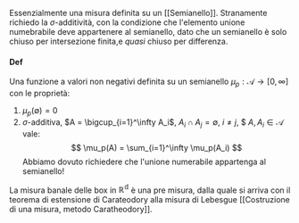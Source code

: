 Essenzialmente una misura definita su un [[Semianello]]. Stranamente richiedo la $\sigma$-additività, con la condizione che l'elemento unione numebrabile deve appartenere al semianello, dato che un semianello è solo chiuso per intersezione finita,e  _quasi_ chiuso per differenza.

#### Def 
Una funzione a valori non negativi definita su un semianello $\mu_p : \mathcal{A} \to [0,\infty]$ con le proprietà:
1. $\mu_p(\emptyset)=0$
2. $\sigma$-additiva, $A = \bigcup_{i=1}^\infty A_i$, $A_i \cap A_j = \emptyset$, $i\neq j$,    $  $A, A_i \in \mathcal{A}$ vale:
$$
\mu_p(A) = \sum_{i=1}^\infty \mu_p(A_i)
$$
Abbiamo dovuto richiedere che l'unione numerabile appartenga al semianello!

La misura banale delle box in $\mathbb{R^d}$ è una pre misura, dalla quale si arriva con il teorema di estensione di Carateodory alla misura di Lebesgue [[Costruzione di una misura, metodo Caratheodory]].
